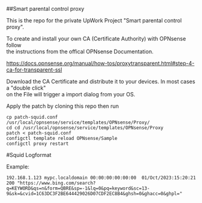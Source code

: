 ##Smart parental control proxy

This is the repo for the private UpWork Project "Smart parental control proxy".  

To create and install your own CA (Certificate Authority) with OPNsense follow  
the instructions from the offical OPNsense Documentation.  

https://docs.opnsense.org/manual/how-tos/proxytransparent.html#step-4-ca-for-transparent-ssl

Download the CA Certificate and distribute it to your devices. In most cases a "double click"  
on the File will trigger a import dialog from your OS. 



Apply the patch by cloning this repo then run


```
cp patch-squid.conf /usr/local/opnsense/service/templates/OPNsense/Proxy/
cd cd /usr/local/opnsense/service/templates/OPNsense/Proxy
patch < patch-squid.conf
configctl template reload OPNsense/Sample
configctl proxy restart
```

#Squid Logformat

Example:

```
192.168.1.123 mypc.localdomain 00:00:00:00:00:00  01/Oct/2023:15:20:21  200 "https://www.bing.com/search?q=KEYWORD&qs=n&form=QBRE&sp=-1&lq=0&pq=keyword&sc=13-9&sk=&cvid=1C63DC3F2BE644429026D07CDF2EC8B4&ghsh=0&ghacc=0&ghpl="
```

